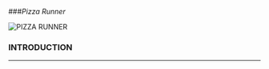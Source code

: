 ###*Pizza Runner*

![PIZZA RUNNER](https://github.com/felipeleong/8-week-sql-challenge/assets/116659667/26495f30-4b06-4863-a498-f7b4babe8403)

### INTRODUCTION

--------------
